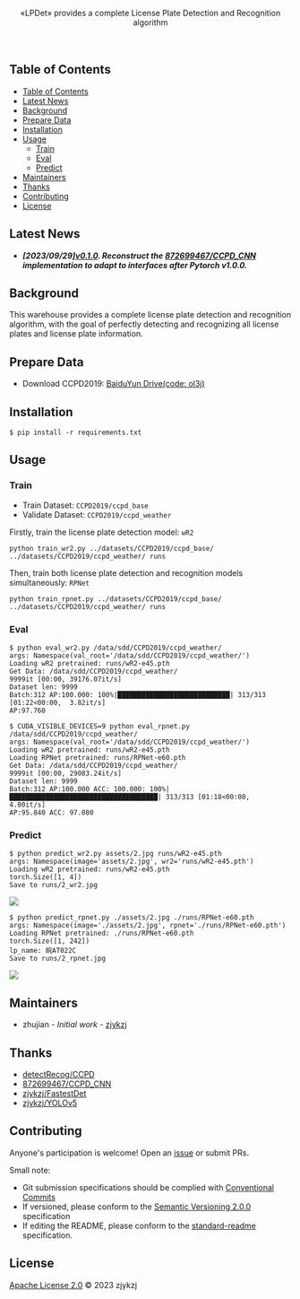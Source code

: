 <!-- <div align="right">
  Language:
    🇺🇸
  <a title="Chinese" href="./README.zh-CN.md">🇨🇳</a>
</div> -->

<div align="center"><a title="" href="https://github.com/zjykzj/LPDet"><img align="center" src="assets/icons/LPDet.svg" alt=""></a></div>

<p align="center">
  «LPDet» provides a complete License Plate Detection and Recognition algorithm
<br>
<br>
  <a href="https://github.com/RichardLitt/standard-readme"><img src="https://img.shields.io/badge/standard--readme-OK-green.svg?style=flat-square" alt=""></a>
  <a href="https://conventionalcommits.org"><img src="https://img.shields.io/badge/Conventional%20Commits-1.0.0-yellow.svg" alt=""></a>
  <a href="http://commitizen.github.io/cz-cli/"><img src="https://img.shields.io/badge/commitizen-friendly-brightgreen.svg" alt=""></a>
</p>

## Table of Contents

- [Table of Contents](#table-of-contents)
- [Latest News](#latest-news)
- [Background](#background)
- [Prepare Data](#prepare-data)
- [Installation](#installation)
- [Usage](#usage)
  - [Train](#train)
  - [Eval](#eval)
  - [Predict](#predict)
- [Maintainers](#maintainers)
- [Thanks](#thanks)
- [Contributing](#contributing)
- [License](#license)

## Latest News

* ***[2023/09/29][v0.1.0](https://github.com/zjykzj/LPDet/releases/tag/v0.1.0). Reconstruct the [872699467/CCPD_CNN](https://github.com/872699467/CCPD_CNN) implementation to adapt to interfaces after Pytorch v1.0.0.***

## Background

This warehouse provides a complete license plate detection and recognition algorithm, with the goal of perfectly detecting and recognizing all license plates and license plate information.

## Prepare Data

* Download CCPD2019: [BaiduYun Drive(code: ol3j)](https://pan.baidu.com/share/init?surl=JSpc9BZXFlPkXxRK4qUCyw)

## Installation

```shell
$ pip install -r requirements.txt
```

## Usage

### Train

* Train Dataset: `CCPD2019/ccpd_base`
* Validate Dataset: `CCPD2019/ccpd_weather`

Firstly, train the license plate detection model: `wR2`

```shell
python train_wr2.py ../datasets/CCPD2019/ccpd_base/ ../datasets/CCPD2019/ccpd_weather/ runs
```

Then, train both license plate detection and recognition models simultaneously: `RPNet`

```shell
python train_rpnet.py ../datasets/CCPD2019/ccpd_base/ ../datasets/CCPD2019/ccpd_weather/ runs
```

### Eval

```shell
$ python eval_wr2.py /data/sdd/CCPD2019/ccpd_weather/
args: Namespace(val_root='/data/sdd/CCPD2019/ccpd_weather/')
Loading wR2 pretrained: runs/wR2-e45.pth
Get Data: /data/sdd/CCPD2019/ccpd_weather/
9999it [00:00, 39176.07it/s]
Dataset len: 9999
Batch:312 AP:100.000: 100%|████████████████████████████| 313/313 [01:22<00:00,  3.82it/s]
AP:97.760
```

```shell
$ CUDA_VISIBLE_DEVICES=9 python eval_rpnet.py /data/sdd/CCPD2019/ccpd_weather/
args: Namespace(val_root='/data/sdd/CCPD2019/ccpd_weather/')
Loading wR2 pretrained: runs/wR2-e45.pth
Loading RPNet pretrained: runs/RPNet-e60.pth
Get Data: /data/sdd/CCPD2019/ccpd_weather/
9999it [00:00, 29083.24it/s]
Dataset len: 9999
Batch:312 AP:100.000 ACC: 100.000: 100%|█████████████████████████████████████| 313/313 [01:18<00:00,  4.00it/s]
AP:95.840 ACC: 97.080
```

### Predict

```shell
$ python predict_wr2.py assets/2.jpg runs/wR2-e45.pth 
args: Namespace(image='assets/2.jpg', wr2='runs/wR2-e45.pth')
Loading wR2 pretrained: runs/wR2-e45.pth
torch.Size([1, 4])
Save to runs/2_wr2.jpg
```

![](./assets/2_wr2.jpg)

```
$ python predict_rpnet.py ./assets/2.jpg ./runs/RPNet-e60.pth 
args: Namespace(image='./assets/2.jpg', rpnet='./runs/RPNet-e60.pth')
Loading RPNet pretrained: ./runs/RPNet-e60.pth
torch.Size([1, 242])
lp_name: 皖AT022C
Save to runs/2_rpnet.jpg
```

![](./assets/2_rpnet.jpg)

## Maintainers

* zhujian - *Initial work* - [zjykzj](https://github.com/zjykzj)

## Thanks

* [detectRecog/CCPD](https://github.com/detectRecog/CCPD)
* [872699467/CCPD_CNN](https://github.com/872699467/CCPD_CNN)
* [zjykzj/FastestDet](https://github.com/zjykzj/FastestDet)
* [zjykzj/YOLOv5](https://github.com/zjykzj/YOLOv5)

## Contributing

Anyone's participation is welcome! Open an [issue](https://github.com/zjykzj/LPDet/issues) or submit PRs.

Small note:

* Git submission specifications should be complied
  with [Conventional Commits](https://www.conventionalcommits.org/en/v1.0.0-beta.4/)
* If versioned, please conform to the [Semantic Versioning 2.0.0](https://semver.org) specification
* If editing the README, please conform to the [standard-readme](https://github.com/RichardLitt/standard-readme)
  specification.

## License

[Apache License 2.0](LICENSE) © 2023 zjykzj